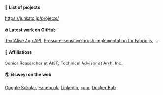 #### 🌟 List of projects
https://junkato.jp/projects/

#### 🔥 Latest work on GitHub
[TextAlive App API](https://github.com/TextAliveJp/textalive-app-api), [Pressure-sensitive brush implementation for Fabric.js](https://github.com/arch-inc/fabricjs-psbrush), ...

#### 🏢 Affiliations
Senior Researcher at [AIST](https://www.aist.go.jp/index_en.html), Technical Advisor at [Arch, Inc.](https://research.archinc.jp/en)

#### 🌎 Elsweyr on the web
[Google Scholar](https://scholar.google.com/citations?user=U88aqc8AAAAJ), [Facebook](https://facebook.com/jun.kato), [LinkedIn](https://jp.linkedin.com/in/jkato), [npm](https://www.npmjs.com/~arcatdmz), [Docker Hub](https://hub.docker.com/u/arcatdmz)

<!--
**arcatdmz/arcatdmz** is a ✨ _special_ ✨ repository because its `README.md` (this file) appears on your GitHub profile.

Here are some ideas to get you started:

- 🔭 I’m currently working on ...
- 🌱 I’m currently learning ...
- 👯 I’m looking to collaborate on ...
- 🤔 I’m looking for help with ...
- 💬 Ask me about ...
- 📫 How to reach me: ...
- 😄 Pronouns: ...
- ⚡ Fun fact: ...
-->
